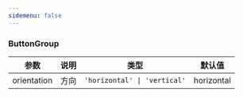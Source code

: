 ```yaml
---
sidemenu: false
---
```

### ButtonGroup

| 参数	|说明	|类型	|默认值
| --- | --- | --- | ---
| orientation | 方向 | `'horizontal' \| 'vertical'` | horizontal
